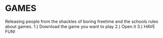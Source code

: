 # GAMES
Releasing people from the shackles of boring freetime and the schools rules about games.
1.) Download the game you want to play
2.) Open it
3.) HAVE FUN!
